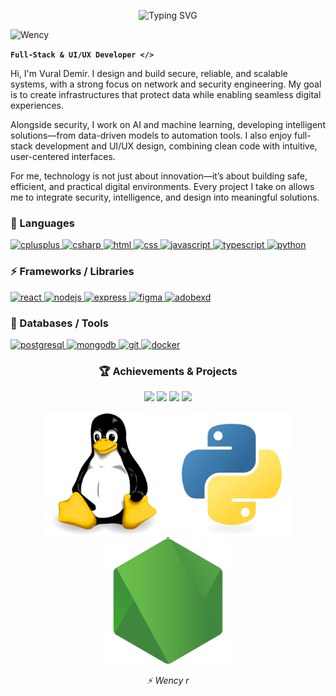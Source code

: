 <p align="center">
  <img src="https://readme-typing-svg.herokuapp.com?size=28&duration=4000&color=0e75b6&center=true&vCenter=true&lines=Hi+there!+I'm+Wêncy.;Full-Stack+Developer.;UI/UX+Designer.;AI+%26+ML+Enthusiast." alt="Typing SVG" />
</p>

<p align="left"> <img src="https://img.shields.io/static/v1?label=Profile%20views&message=437,428&color=0e75b6&style=flat" alt="Wency" title=":D!" /> </p>

**`Full-Stack & UI/UX Developer </>`**

Hi, I'm Vural Demir. I design and build secure, reliable, and scalable systems, with a strong focus on network and security engineering. My goal is to create infrastructures that protect data while enabling seamless digital experiences.

Alongside security, I work on AI and machine learning, developing intelligent solutions—from data-driven models to automation tools. I also enjoy full-stack development and UI/UX design, combining clean code with intuitive, user-centered interfaces.

For me, technology is not just about innovation—it’s about building safe, efficient, and practical digital environments. Every project I take on allows me to integrate security, intelligence, and design into meaningful solutions.

<!-- LANGUAGES -->
<h3 align="left">🚀 Languages</h3>
<p align="left">
    <!-- C++ -->
  <a href="https://isocpp.org/" target="_blank">
    <img src="https://cdn.jsdelivr.net/gh/devicons/devicon/icons/cplusplus/cplusplus-original.svg" alt="cplusplus" width="40" height="40"/>
  </a>
  <!-- C# -->
  <a href="https://learn.microsoft.com/en-us/dotnet/csharp/" target="_blank">
    <img src="https://cdn.jsdelivr.net/gh/devicons/devicon/icons/csharp/csharp-original.svg" alt="csharp" width="40" height="40"/>
  </a>
  <!-- HTML -->
  <a href="https://developer.mozilla.org/en-US/docs/Web/HTML" target="_blank">
    <img src="https://cdn.jsdelivr.net/gh/devicons/devicon/icons/html5/html5-original.svg" alt="html" width="40" height="40"/>
  </a>
  <!-- CSS -->
  <a href="https://developer.mozilla.org/en-US/docs/Web/CSS" target="_blank">
    <img src="https://cdn.jsdelivr.net/gh/devicons/devicon/icons/css3/css3-original.svg" alt="css" width="40" height="40"/>
  </a>
  <!-- JavaScript -->
  <a href="https://developer.mozilla.org/en-US/docs/Web/JavaScript" target="_blank">
    <img src="https://cdn.jsdelivr.net/gh/devicons/devicon/icons/javascript/javascript-original.svg" alt="javascript" width="40" height="40"/>
  </a>
  <!-- TypeScript -->
  <a href="https://www.typescriptlang.org/" target="_blank">
    <img src="https://cdn.jsdelivr.net/gh/devicons/devicon/icons/typescript/typescript-original.svg" alt="typescript" width="40" height="40"/>
  </a>
  <!-- Python -->
  <a href="https://www.python.org" target="_blank">
    <img src="https://cdn.jsdelivr.net/gh/devicons/devicon/icons/python/python-original.svg" alt="python" width="40" height="40"/>
  </a>
</p>

<!-- FRAMEWORKS / LIBRARIES -->
<h3 align="left">⚡ Frameworks / Libraries</h3>
<p align="left">
  <!-- React -->
  <a href="https://reactjs.org/" target="_blank">
    <img src="https://cdn.jsdelivr.net/gh/devicons/devicon/icons/react/react-original.svg" alt="react" width="40" height="40"/>
  </a>
  <!-- Node.js -->
  <a href="https://nodejs.org/" target="_blank">
    <img src="https://cdn.jsdelivr.net/gh/devicons/devicon/icons/nodejs/nodejs-original.svg" alt="nodejs" width="40" height="40"/>
  </a>
  <!-- Express -->
  <a href="https://expressjs.com/" target="_blank">
    <img src="https://cdn.jsdelivr.net/gh/devicons/devicon/icons/express/express-original.svg" alt="express" width="40" height="40"/>
  </a>
  <!-- Figma -->
  <a href="https://www.figma.com/" target="_blank">
    <img src="https://cdn.jsdelivr.net/gh/devicons/devicon/icons/figma/figma-original.svg" alt="figma" width="40" height="40"/>
  </a>
  <!-- Adobe XD -->
  <a href="https://www.adobe.com/products/xd.html" target="_blank">
    <img src="https://cdn.jsdelivr.net/gh/devicons/devicon/icons/xd/xd-original.svg" alt="adobexd" width="40" height="40"/>
  </a>
</p>

<!-- DATABASES / TOOLS -->
<h3 align="left">💾 Databases / Tools</h3>
<p align="left">
  <!-- PostgreSQL -->
  <a href="https://www.postgresql.org/" target="_blank">
    <img src="https://cdn.jsdelivr.net/gh/devicons/devicon/icons/postgresql/postgresql-original.svg" alt="postgresql" width="40" height="40"/>
  </a>
  <!-- MongoDB -->
  <a href="https://www.mongodb.com/" target="_blank">
    <img src="https://cdn.jsdelivr.net/gh/devicons/devicon/icons/mongodb/mongodb-original.svg" alt="mongodb" width="40" height="40"/>
  </a>
  <!-- Git -->
  <a href="https://git-scm.com/" target="_blank">
    <img src="https://cdn.jsdelivr.net/gh/devicons/devicon/icons/git/git-original.svg" alt="git" width="40" height="40"/>
  </a>
  <!-- Docker -->
  <a href="https://www.docker.com/" target="_blank">
    <img src="https://cdn.jsdelivr.net/gh/devicons/devicon/icons/docker/docker-original.svg" alt="docker" width="40" height="40"/>
  </a>
</p>

  <!-- DILLER -->

<h3 align="center">🏆 Achievements & Projects</h3>

<p align="center">
  <img src="https://img.shields.io/badge/🛡️-Top%201%25%20Security%20Engineer-blueviolet?style=for-the-badge" />
  <img src="https://img.shields.io/badge/🤖-AI%2FML%20Hackathon%20Winner-gold?style=for-the-badge" />
  <img src="https://img.shields.io/badge/🚀-100%2B%20Projects%20Launched-success?style=for-the-badge" />
  <img src="https://img.shields.io/badge/💻-Discord%20Bot%20Developer-9cf?style=for-the-badge" />
</p>

<p align="center">
  <!-- Ağ & Güvenlik Projesi -->
  <a href="https://example.com" target="_blank">
    <img src="https://raw.githubusercontent.com/devicons/devicon/master/icons/linux/linux-original.svg" alt="Security Project" width="200" />
  </a>
  <!-- AI/ML Projesi -->
  <a href="https://example.com" target="_blank">
    <img src="https://raw.githubusercontent.com/devicons/devicon/master/icons/python/python-original.svg" alt="AI/ML Project" width="200" />
  </a>
  <!-- Discord Bot / Backend -->
  <a href="https://example.com" target="_blank">
    <img src="https://raw.githubusercontent.com/devicons/devicon/master/icons/nodejs/nodejs-original.svg" alt="Discord Bot Project" width="200" />
  </a>
</p>

<p align="center">
  <i>⚡ Wency r</i>
</p>


